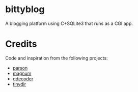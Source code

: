 # bittyblog

A blogging platform using C+SQLite3 that runs as a CGI app.

# Credits

Code and inspiration from the following projects:
 * [parson](https://github.com/kgabis/parson)
 * [magnum](https://github.com/fletcher/magnum)
 * [qdecoder](https://github.com/wolkykim/qdecoder)
 * [tinydir](https://github.com/cxong/tinydir)
